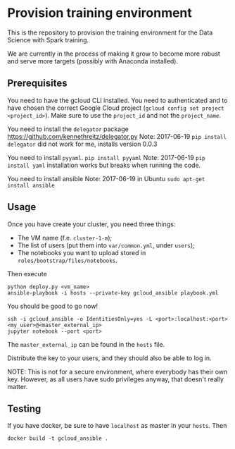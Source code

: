 # Provision training environment

This is the repository to provision the training environment for the Data Science with Spark
training.

We are currently in the process of making it grow to become more robust and serve more targets
(possibly with Anaconda installed).

## Prerequisites

You need to have the gcloud CLI installed. You need to authenticated and to have chosen the correct
Google Cloud project (`gcloud config set project <project_id>`). Make sure to use the `project_id` and not the `project_name`.

You need to install the `delegator` package https://github.com/kennethreitz/delegator.py 
Note: 2017-06-19 `pip install delegator` did not work for me, installs version 0.0.3

You need to install `pyyaml`. `pip install pyyaml`
Note: 2017-06-19 `pip install yaml` installation works but breaks when running the code.

You need to install ansible
Note: 2017-06-19 in Ubuntu `sudo apt-get install ansible`

## Usage

Once you have create your cluster, you need three things:

- The VM name (f.e. `cluster-1-m`);
- The list of users (put them into `var/common.yml`, under `users`);
- The notebooks you want to upload stored in `roles/bootstrap/files/notebooks`.

Then execute

```
python deploy.py <vm_name>
ansible-playbook -i hosts --private-key gcloud_ansible playbook.yml
```

You should be good to go now!

```
ssh -i gcloud_ansible -o IdentitiesOnly=yes -L <port>:localhost:<port> <my_user>@<master_external_ip>
jupyter notebook --port <port>
```

The `master_external_ip` can be found in the `hosts` file.

Distribute the key to your users, and they should also be able to log in.



NOTE: This is not for a secure environment, where everybody has their own key. However, as all users
have sudo privileges anyway, that doesn't really matter.


## Testing

If you have docker, be sure to have `localhost` as master in your `hosts`. Then

```
docker build -t gcloud_ansible .
```
